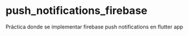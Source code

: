 # push_notifications_firebase
Práctica donde se implementar firebase push notifications en flutter app
